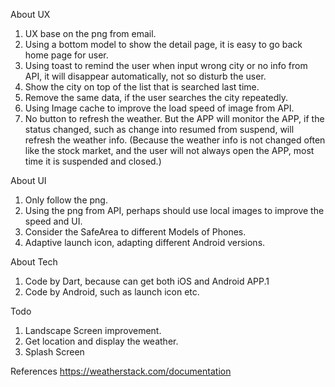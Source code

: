 About UX
 1. UX base on the png from email.
 2. Using a bottom model to show the detail page, it is easy to go back home page for user.
 3. Using toast to remind the user when input wrong city or no info from API, it will disappear automatically, not so disturb the user.
 4. Show the city on top of the list that is searched last time.
 5. Remove the same data, if the user searches the city repeatedly.
 6. Using Image cache to improve the load speed of image from API.
 7. No button to refresh the weather. But the APP will monitor the APP, if the status changed, such as change into resumed from suspend, will refresh the weather info. (Because the weather info is not changed often like the stock market, and the user will not always open the APP, most time it is suspended and closed.)

 About UI
 1. Only follow the png.
 2. Using the png from API, perhaps should use local images to improve the speed and UI.
 3. Consider the SafeArea to different Models of Phones.
 4. Adaptive launch icon, adapting different Android versions.

 About Tech
 1. Code by Dart, because can get both iOS and Android APP.1
 2. Code by Android, such as launch icon etc.


 Todo
 1. Landscape Screen improvement.
 2. Get location and display the weather.
 3. Splash Screen
 

 References
 https://weatherstack.com/documentation